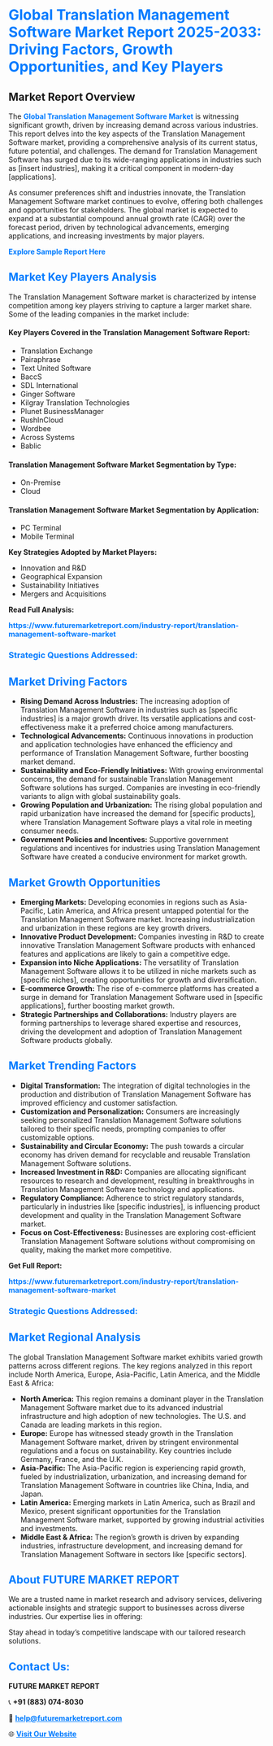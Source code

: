 <h1 style="color: #007BFF;">Global Translation Management Software Market Report 2025-2033: Driving Factors, Growth Opportunities, and Key Players</h1>

<section id="overview">
<h2>Market Report Overview</h2>
<p>The <a href="https://www.futuremarketreport.com/industry-report/translation-management-software-market" style="color: #007BFF; text-decoration: none;"><strong>Global Translation Management Software Market</strong></a> is witnessing significant growth, driven by increasing demand across various industries. This report delves into the key aspects of the Translation Management Software market, providing a comprehensive analysis of its current status, future potential, and challenges. The demand for Translation Management Software has surged due to its wide-ranging applications in industries such as [insert industries], making it a critical component in modern-day [applications].</p>
<p>As consumer preferences shift and industries innovate, the Translation Management Software market continues to evolve, offering both challenges and opportunities for stakeholders. The global market is expected to expand at a substantial compound annual growth rate (CAGR) over the forecast period, driven by technological advancements, emerging applications, and increasing investments by major players.</p>
</section>

<section id="overview">
<p><a href="https://www.futuremarketreport.com/request-sample/reportId=97132" style="color: #007BFF; text-decoration: none;"><strong>Explore Sample Report Here</strong></a></p>
</section>

<section id="key-players">
<h2 style="color: #007BFF;">Market Key Players Analysis</h2>
<p>The Translation Management Software market is characterized by intense competition among key players striving to capture a larger market share. Some of the leading companies in the market include:</p>
<h4>Key Players Covered in the Translation Management Software Report:</h4>
<ul><li>Translation Exchange</li><li>Pairaphrase</li><li>Text United Software</li><li>BaccS</li><li>SDL International</li><li>Ginger Software</li><li>Kilgray Translation Technologies</li><li>Plunet BusinessManager</li><li>RushInCloud</li><li>Wordbee</li><li>Across Systems</li><li>Bablic</li></ul>
<h4>Translation Management Software Market Segmentation by Type:</h4>
<ul><li>On-Premise</li><li>Cloud</li></ul>

<h4>Translation Management Software Market Segmentation by Application:</h4>
<ul><li>PC Terminal</li><li>Mobile Terminal</li></ul>
<p><strong>Key Strategies Adopted by Market Players:</strong></p>
<ul>
<li>Innovation and R&D</li>
<li>Geographical Expansion</li>
<li>Sustainability Initiatives</li>
<li>Mergers and Acquisitions</li>
</ul>
</section>

<section>
<p><strong>Read Full Analysis: </strong></p><a href="https://www.futuremarketreport.com/industry-report/translation-management-software-market" style="color: #007BFF; text-decoration: none;"><strong>https://www.futuremarketreport.com/industry-report/translation-management-software-market</strong></a>
<h3 style="color: #007BFF;">Strategic Questions Addressed:</h3>
</section>

<section id="driving-factors">
<h2 style="color: #007BFF;">Market Driving Factors</h2>
<ul>
<li><strong>Rising Demand Across Industries:</strong> The increasing adoption of Translation Management Software in industries such as [specific industries] is a major growth driver. Its versatile applications and cost-effectiveness make it a preferred choice among manufacturers.</li>
<li><strong>Technological Advancements:</strong> Continuous innovations in production and application technologies have enhanced the efficiency and performance of Translation Management Software, further boosting market demand.</li>
<li><strong>Sustainability and Eco-Friendly Initiatives:</strong> With growing environmental concerns, the demand for sustainable Translation Management Software solutions has surged. Companies are investing in eco-friendly variants to align with global sustainability goals.</li>
<li><strong>Growing Population and Urbanization:</strong> The rising global population and rapid urbanization have increased the demand for [specific products], where Translation Management Software plays a vital role in meeting consumer needs.</li>
<li><strong>Government Policies and Incentives:</strong> Supportive government regulations and incentives for industries using Translation Management Software have created a conducive environment for market growth.</li>
</ul>
</section>

<section id="growth-opportunities">
<h2 style="color: #007BFF;">Market Growth Opportunities</h2>
<ul>
<li><strong>Emerging Markets:</strong> Developing economies in regions such as Asia-Pacific, Latin America, and Africa present untapped potential for the Translation Management Software market. Increasing industrialization and urbanization in these regions are key growth drivers.</li>
<li><strong>Innovative Product Development:</strong> Companies investing in R&D to create innovative Translation Management Software products with enhanced features and applications are likely to gain a competitive edge.</li>
<li><strong>Expansion into Niche Applications:</strong> The versatility of Translation Management Software allows it to be utilized in niche markets such as [specific niches], creating opportunities for growth and diversification.</li>
<li><strong>E-commerce Growth:</strong> The rise of e-commerce platforms has created a surge in demand for Translation Management Software used in [specific applications], further boosting market growth.</li>
<li><strong>Strategic Partnerships and Collaborations:</strong> Industry players are forming partnerships to leverage shared expertise and resources, driving the development and adoption of Translation Management Software products globally.</li>
</ul>
</section>

<section id="trending-factors">
<h2 style="color: #007BFF;">Market Trending Factors</h2>
<ul>
<li><strong>Digital Transformation:</strong> The integration of digital technologies in the production and distribution of Translation Management Software has improved efficiency and customer satisfaction.</li>
<li><strong>Customization and Personalization:</strong> Consumers are increasingly seeking personalized Translation Management Software solutions tailored to their specific needs, prompting companies to offer customizable options.</li>
<li><strong>Sustainability and Circular Economy:</strong> The push towards a circular economy has driven demand for recyclable and reusable Translation Management Software solutions.</li>
<li><strong>Increased Investment in R&D:</strong> Companies are allocating significant resources to research and development, resulting in breakthroughs in Translation Management Software technology and applications.</li>
<li><strong>Regulatory Compliance:</strong> Adherence to strict regulatory standards, particularly in industries like [specific industries], is influencing product development and quality in the Translation Management Software market.</li>
<li><strong>Focus on Cost-Effectiveness:</strong> Businesses are exploring cost-efficient Translation Management Software solutions without compromising on quality, making the market more competitive.</li>
</ul>
</section>

<section>
<p><strong>Get Full Report: </strong></p><a href="https://www.futuremarketreport.com/industry-report/translation-management-software-market" style="color: #007BFF; text-decoration: none;"><strong>https://www.futuremarketreport.com/industry-report/translation-management-software-market</strong></a>
<h3 style="color: #007BFF;">Strategic Questions Addressed:</h3>
</section>


<section id="regional-analysis">
<h2 style="color: #007BFF;">Market Regional Analysis</h2>
<p>The global Translation Management Software market exhibits varied growth patterns across different regions. The key regions analyzed in this report include North America, Europe, Asia-Pacific, Latin America, and the Middle East & Africa:</p>
<ul>
<li><strong>North America:</strong> This region remains a dominant player in the Translation Management Software market due to its advanced industrial infrastructure and high adoption of new technologies. The U.S. and Canada are leading markets in this region.</li>
<li><strong>Europe:</strong> Europe has witnessed steady growth in the Translation Management Software market, driven by stringent environmental regulations and a focus on sustainability. Key countries include Germany, France, and the U.K.</li>
<li><strong>Asia-Pacific:</strong> The Asia-Pacific region is experiencing rapid growth, fueled by industrialization, urbanization, and increasing demand for Translation Management Software in countries like China, India, and Japan.</li>
<li><strong>Latin America:</strong> Emerging markets in Latin America, such as Brazil and Mexico, present significant opportunities for the Translation Management Software market, supported by growing industrial activities and investments.</li>
<li><strong>Middle East & Africa:</strong> The region’s growth is driven by expanding industries, infrastructure development, and increasing demand for Translation Management Software in sectors like [specific sectors].</li>
</ul>
</section>

<footer>
<h2 style="color: #007BFF;">About FUTURE MARKET REPORT</h2>
<p>We are a trusted name in market research and advisory services, delivering actionable insights and strategic support to businesses across diverse industries. Our expertise lies in offering:</p>

<p>Stay ahead in today’s competitive landscape with our tailored research solutions.</p>

<h2 style="color: #007BFF;">Contact Us:</h2>
<p><strong>FUTURE MARKET REPORT</strong></p>
<p>📞 <strong>+91 (883) 074-8030</strong></p>
<p>📧 <strong><a href="mailto:help@futuremarketreport.com" style="color: #007BFF;">help@futuremarketreport.com</a></strong></p>
<p>🌐 <strong><a href="https://www.futuremarketreport.com/" style="color: #007BFF;">Visit Our Website</a></strong></p>
</footer>